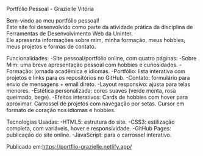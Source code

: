Portfólio Pessoal - Grazielle Vitória

Bem-vindo ao meu portfólio pessoal!  
Este site foi desenvolvido como parte da atividade prática da disciplina de Ferramentas de Desenvolvimento Web da Uninter.  
Ele apresenta informações sobre mim, minha formação, meus hobbies, meus projetos e formas de contato.  

Funcionalidades:
-Site pessoal/portfólio online, com quatro páginas:
-Sobre Mim: uma breve apresentação pessoal com hobbies e curiosidades.
-Formação: jornada acadêmica e idiomas.
-Portfólio: lista interativa com projetos e links para os repositórios no GitHub.
-Contato: formulário para envio de mensagens + email direto.
-Layout responsivo: ajusta para telas menores.
-Estética personalizada: cores suaves (verde menta, rosa queimado, bege).
-Efeitos interativos:
Cards de hobbies com hover para aproximar.
Carrossel de projetos com navegação por setas.
Cursor em formato de coração nos idiomas e hobbies.

Tecnologias Usadas:
-HTML5: estrutura do site.
-CSS3: estilização completa, com variáveis, hover e responsividade.
-GitHub Pages: publicação do site online.
-JavaScript: para o carrossel interativo.

Publicado em:https://portflio-grazielle.netlify.app/

